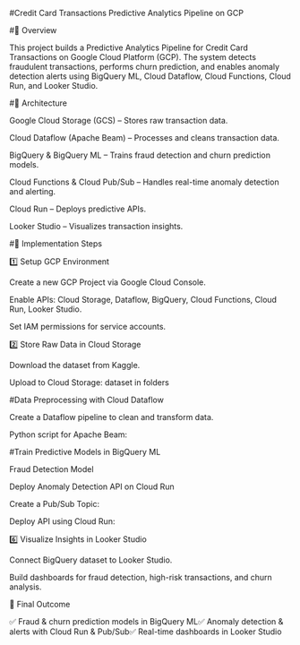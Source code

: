 #Credit Card Transactions Predictive Analytics Pipeline on GCP

#📌 Overview

This project builds a Predictive Analytics Pipeline for Credit Card Transactions on Google Cloud Platform (GCP). The system detects fraudulent transactions, performs churn prediction, and enables anomaly detection alerts using BigQuery ML, Cloud Dataflow, Cloud Functions, Cloud Run, and Looker Studio.

#📂 Architecture

Google Cloud Storage (GCS) – Stores raw transaction data.

Cloud Dataflow (Apache Beam) – Processes and cleans transaction data.

BigQuery & BigQuery ML – Trains fraud detection and churn prediction models.

Cloud Functions & Cloud Pub/Sub – Handles real-time anomaly detection and alerting.

Cloud Run – Deploys predictive APIs.

Looker Studio – Visualizes transaction insights.

#🚀 Implementation Steps

1️⃣ Setup GCP Environment

Create a new GCP Project via Google Cloud Console.

Enable APIs: Cloud Storage, Dataflow, BigQuery, Cloud Functions, Cloud Run, Looker Studio.

Set IAM permissions for service accounts.

2️⃣ Store Raw Data in Cloud Storage

Download the dataset from Kaggle.

Upload to Cloud Storage: dataset in folders

#Data Preprocessing with Cloud Dataflow

Create a Dataflow pipeline to clean and transform data.

Python script for Apache Beam:

#Train Predictive Models in BigQuery ML

Fraud Detection Model

 Deploy Anomaly Detection API on Cloud Run

Create a Pub/Sub Topic:

Deploy API using Cloud Run:

6️⃣ Visualize Insights in Looker Studio

Connect BigQuery dataset to Looker Studio.

Build dashboards for fraud detection, high-risk transactions, and churn analysis.

🎯 Final Outcome

✅ Fraud & churn prediction models in BigQuery ML✅ Anomaly detection & alerts with Cloud Run & Pub/Sub✅ Real-time dashboards in Looker Studio


